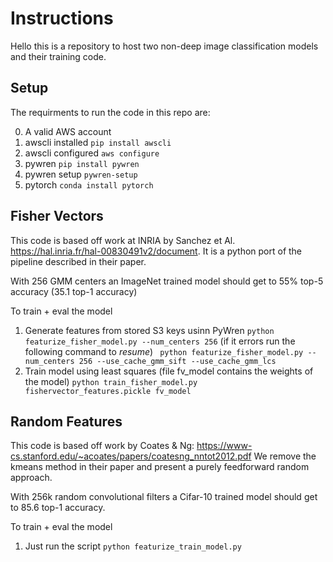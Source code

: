 # Instructions

Hello this is a repository to host two non-deep image classification models and their training code.


## Setup
The requirments to run the code in this repo are:

0. A valid AWS account
1. awscli installed `pip install awscli`
2. awscli configured `aws configure`
3. pywren `pip install pywren`
4. pywren setup `pywren-setup`
5. pytorch `conda install pytorch`


## Fisher Vectors
This code is based off work at INRIA by Sanchez et Al.
https://hal.inria.fr/hal-00830491v2/document. 
It is a python port of the pipeline described in their paper.

With 256 GMM centers an ImageNet trained model should get to 55% top-5 accuracy (35.1  top-1 accuracy)

To train + eval the model
1. Generate features from stored S3 keys usinn PyWren 
   ``` python featurize_fisher_model.py --num_centers 256 ```
   (if it errors run the following command to *resume*)
   ```  python featurize_fisher_model.py --num_centers 256 --use_cache_gmm_sift --use_cache_gmm_lcs ```
 2. Train model using least squares (file fv_model contains the weights of the model)
  ``` python train_fisher_model.py fishervector_features.pickle fv_model ```
   

## Random Features
This code is based off work by Coates & Ng:
https://www-cs.stanford.edu/~acoates/papers/coatesng_nntot2012.pdf
We remove the kmeans method in their paper and present a purely feedforward random approach.

With 256k random convolutional filters a Cifar-10 trained model should get to 85.6 top-1 accuracy.

To train + eval the model
1. Just run the script
  ``` python featurize_train_model.py ```
  




